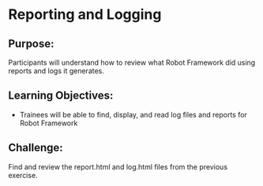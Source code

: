 # Reporting and Logging

## Purpose:
Participants will understand how to review what Robot Framework did using reports and logs it generates.

## Learning Objectives:

- Trainees will be able to find, display, and read log files and reports for Robot Framework

## Challenge:
Find and review the report.html and log.html files from the previous exercise.
